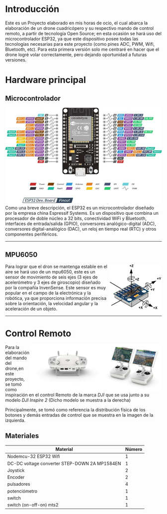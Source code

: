 # Introducción

Este es un Proyecto elaborado en mis horas de ocio, el cual abarca la elaboración de un drone cuadricópero y su respectivo mando de control remoto, a partir de tecnología Open Source; en esta ocasión se hará uso del microcontrolador ESP32,  ya que este dispositivo posee todas las tecnologías necesarias para este proyecto (como pines ADC, PWM, Wifi, Bluetooth, etc). Para esta primera versión solo me centraré en hacer que el drone logré volar correctamente, pero dejando oportunidad a futuras versiones.

# Hardware principal
## Microcontrolador
<img src="https://github.com/Bharuck/Drone_ESP32/blob/main/src/images/ESP32-Pinout.jpg?raw=true" alt="img" >
Como una breve descripción, el ESP32 es un microcontrolador diseñado por la empresa china Espressif Systems. Es un dispositivo que combina un procesador de doble núcleo a 32 bits, conectividad WiFi y Bluetooth, interfaces de entrada/salida (GPIO), conversores analógico-digital (ADC), conversores digital-analógico (DAC), un reloj en tiempo real (RTC) y otros componentes periféricos.

_______________________________________________________________

## MPU6050
<img src="https://github.com/Bharuck/Drone_ESP32/blob/dfb5477dcc08813cf6101ebc382a4915cd53c9d4/src/images/MPU6050.jpg?raw=true" alt="img" align="right" height="150px">

Para lograr que el dron se mantenga estable en el aire se hará uso de un mpu6050, este es un sensor de movimiento de seis ejes (3 ejes de acelerómetro y 3 ejes de giroscopio) diseñado por la compañía InvenSense. Este sensor es muy popular en el campo de la electrónica y la robótica, ya que proporciona información precisa sobre la orientación, la velocidad angular y la aceleración de un objeto.

_______________________________________________________________

# Control Remoto
<img src="https://github.com/Bharuck/Drone_ESP32/blob/main/src/images/mando_ref1.jpg?raw=true" alt="img" align="right" height="150px">
<img src="https://github.com/Bharuck/Drone_ESP32/blob/main/src/images/mando_ref.jpg?raw=true" alt="img" align="right" height="150px">

Para la elaboración del mando del drone,en este proyecto, se tomó como inspiración en el control Remoto de la marca *DJI* que se usa junto a su modelo *DJI Inspire 2* (Dicho modelo se muestra a la derecha)

Principalmente, se tomó como referencia la distribución física de los botones y demás entradas de control que se muestra en la imagen de la izquierda.

## Materiales
| Material                                      | Número |
|-----------------------------------------------|--------|
| Nodemcu-32 ESP32 Wifi                         | 1      |
| DC-DC voltage converter STEP-DOWN 2A MP1584EN | 1      |
| Joystick                                      | 2      |
| Encoder                                       | 2      |
| pulsadores                                    | 4      |
| potenciómetro                                 | 1      |
| switch                                        | 1      |
| switch (on-off-on) mts2                       | 1      |

